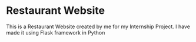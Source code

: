 # Restaurant Website
This is a Restaurant Website created by me for my Internship Project.
I have made it using Flask framework in Python 